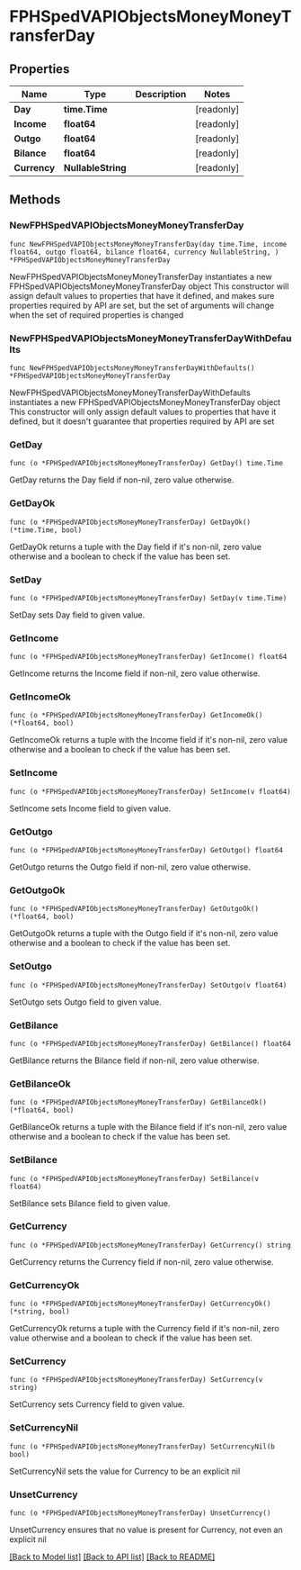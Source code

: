 # FPHSpedVAPIObjectsMoneyMoneyTransferDay

## Properties

Name | Type | Description | Notes
------------ | ------------- | ------------- | -------------
**Day** | **time.Time** |  | [readonly] 
**Income** | **float64** |  | [readonly] 
**Outgo** | **float64** |  | [readonly] 
**Bilance** | **float64** |  | [readonly] 
**Currency** | **NullableString** |  | [readonly] 

## Methods

### NewFPHSpedVAPIObjectsMoneyMoneyTransferDay

`func NewFPHSpedVAPIObjectsMoneyMoneyTransferDay(day time.Time, income float64, outgo float64, bilance float64, currency NullableString, ) *FPHSpedVAPIObjectsMoneyMoneyTransferDay`

NewFPHSpedVAPIObjectsMoneyMoneyTransferDay instantiates a new FPHSpedVAPIObjectsMoneyMoneyTransferDay object
This constructor will assign default values to properties that have it defined,
and makes sure properties required by API are set, but the set of arguments
will change when the set of required properties is changed

### NewFPHSpedVAPIObjectsMoneyMoneyTransferDayWithDefaults

`func NewFPHSpedVAPIObjectsMoneyMoneyTransferDayWithDefaults() *FPHSpedVAPIObjectsMoneyMoneyTransferDay`

NewFPHSpedVAPIObjectsMoneyMoneyTransferDayWithDefaults instantiates a new FPHSpedVAPIObjectsMoneyMoneyTransferDay object
This constructor will only assign default values to properties that have it defined,
but it doesn't guarantee that properties required by API are set

### GetDay

`func (o *FPHSpedVAPIObjectsMoneyMoneyTransferDay) GetDay() time.Time`

GetDay returns the Day field if non-nil, zero value otherwise.

### GetDayOk

`func (o *FPHSpedVAPIObjectsMoneyMoneyTransferDay) GetDayOk() (*time.Time, bool)`

GetDayOk returns a tuple with the Day field if it's non-nil, zero value otherwise
and a boolean to check if the value has been set.

### SetDay

`func (o *FPHSpedVAPIObjectsMoneyMoneyTransferDay) SetDay(v time.Time)`

SetDay sets Day field to given value.


### GetIncome

`func (o *FPHSpedVAPIObjectsMoneyMoneyTransferDay) GetIncome() float64`

GetIncome returns the Income field if non-nil, zero value otherwise.

### GetIncomeOk

`func (o *FPHSpedVAPIObjectsMoneyMoneyTransferDay) GetIncomeOk() (*float64, bool)`

GetIncomeOk returns a tuple with the Income field if it's non-nil, zero value otherwise
and a boolean to check if the value has been set.

### SetIncome

`func (o *FPHSpedVAPIObjectsMoneyMoneyTransferDay) SetIncome(v float64)`

SetIncome sets Income field to given value.


### GetOutgo

`func (o *FPHSpedVAPIObjectsMoneyMoneyTransferDay) GetOutgo() float64`

GetOutgo returns the Outgo field if non-nil, zero value otherwise.

### GetOutgoOk

`func (o *FPHSpedVAPIObjectsMoneyMoneyTransferDay) GetOutgoOk() (*float64, bool)`

GetOutgoOk returns a tuple with the Outgo field if it's non-nil, zero value otherwise
and a boolean to check if the value has been set.

### SetOutgo

`func (o *FPHSpedVAPIObjectsMoneyMoneyTransferDay) SetOutgo(v float64)`

SetOutgo sets Outgo field to given value.


### GetBilance

`func (o *FPHSpedVAPIObjectsMoneyMoneyTransferDay) GetBilance() float64`

GetBilance returns the Bilance field if non-nil, zero value otherwise.

### GetBilanceOk

`func (o *FPHSpedVAPIObjectsMoneyMoneyTransferDay) GetBilanceOk() (*float64, bool)`

GetBilanceOk returns a tuple with the Bilance field if it's non-nil, zero value otherwise
and a boolean to check if the value has been set.

### SetBilance

`func (o *FPHSpedVAPIObjectsMoneyMoneyTransferDay) SetBilance(v float64)`

SetBilance sets Bilance field to given value.


### GetCurrency

`func (o *FPHSpedVAPIObjectsMoneyMoneyTransferDay) GetCurrency() string`

GetCurrency returns the Currency field if non-nil, zero value otherwise.

### GetCurrencyOk

`func (o *FPHSpedVAPIObjectsMoneyMoneyTransferDay) GetCurrencyOk() (*string, bool)`

GetCurrencyOk returns a tuple with the Currency field if it's non-nil, zero value otherwise
and a boolean to check if the value has been set.

### SetCurrency

`func (o *FPHSpedVAPIObjectsMoneyMoneyTransferDay) SetCurrency(v string)`

SetCurrency sets Currency field to given value.


### SetCurrencyNil

`func (o *FPHSpedVAPIObjectsMoneyMoneyTransferDay) SetCurrencyNil(b bool)`

 SetCurrencyNil sets the value for Currency to be an explicit nil

### UnsetCurrency
`func (o *FPHSpedVAPIObjectsMoneyMoneyTransferDay) UnsetCurrency()`

UnsetCurrency ensures that no value is present for Currency, not even an explicit nil

[[Back to Model list]](../README.md#documentation-for-models) [[Back to API list]](../README.md#documentation-for-api-endpoints) [[Back to README]](../README.md)


